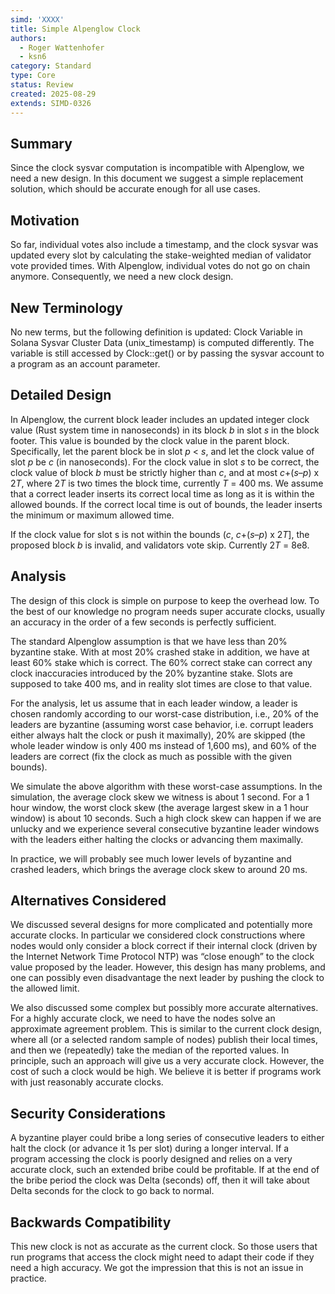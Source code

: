 ```yaml
---
simd: 'XXXX'
title: Simple Alpenglow Clock
authors:
  - Roger Wattenhofer
  - ksn6
category: Standard
type: Core
status: Review
created: 2025-08-29
extends: SIMD-0326
---
```


## Summary

Since the clock sysvar computation is incompatible with Alpenglow, we need a new
design. In this document we suggest a simple replacement solution, which should
be accurate enough for all use cases.

## Motivation

So far, individual votes also include a timestamp, and the clock sysvar was
updated every slot by calculating the stake-weighted median of validator vote
provided times. With Alpenglow, individual votes do not go on chain anymore.
Consequently, we need a new clock design. 

## New Terminology

No new terms, but the following definition is updated: Clock Variable in Solana
Sysvar Cluster Data (unix_timestamp) is computed differently. The variable is
still accessed by Clock::get() or by passing the sysvar account to a program as
an account parameter. 

## Detailed Design

In Alpenglow, the current block leader includes an updated integer clock value
(Rust system time in nanoseconds) in its block *b* in slot *s* in the block
footer. This value is bounded by the clock value in the parent block.
Specifically, let the parent block be in slot *p* < *s*, and let the clock value
of slot *p* be *c* (in nanoseconds). For the clock value in slot *s* to be
correct, the clock value of block *b* must be strictly higher than *c*, and at
most *c*+(*s*–*p*) x 2*T*, where 2*T* is two times the block time, currently *T*
= 400 ms. We assume that a correct leader inserts its correct local time as long
as it is within the allowed bounds. If the correct local time is out of bounds,
the leader inserts the minimum or maximum allowed time.

If the clock value for slot s is not within the bounds (*c*, *c*+(*s*–*p*) x
2*T*], the proposed block *b* is invalid, and validators vote skip. Currently
2*T* = 8e8.

## Analysis

The design of this clock is simple on purpose to keep the overhead low. To the
best of our knowledge no program needs super accurate clocks, usually an
accuracy in the order of a few seconds is perfectly sufficient. 

The standard Alpenglow assumption is that we have less than 20% byzantine stake.
With at most 20% crashed stake in addition, we have at least 60% stake which is
correct. The 60% correct stake can correct any clock inaccuracies introduced by
the 20% byzantine stake. Slots are supposed to take 400 ms, and in reality slot
times are close to that value. 

For the analysis, let us assume that in each leader window, a leader is chosen
randomly according to our worst-case distribution, i.e., 20% of the leaders are
byzantine (assuming worst case behavior, i.e. corrupt leaders either always halt
the clock or push it maximally), 20% are skipped (the whole leader window is
only 400 ms instead of 1,600 ms), and 60% of the leaders are correct (fix the
clock as much as possible with the given bounds). 

We simulate the above algorithm with these worst-case assumptions. In the
simulation, the average clock skew we witness is about 1 second. For a 1 hour
window, the worst clock skew (the average largest skew in a 1 hour window) is
about 10 seconds. Such a high clock skew can happen if we are unlucky and we
experience several consecutive byzantine leader windows with the leaders either
halting the clocks or advancing them maximally.

In practice, we will probably see much lower levels of byzantine and crashed
leaders, which brings the average clock skew to around 20 ms.

## Alternatives Considered

We discussed several designs for more complicated and potentially more accurate
clocks. In particular we considered clock constructions where nodes would only
consider a block correct if their internal clock (driven by the Internet Network
Time Protocol NTP) was “close enough” to the clock value proposed by the leader.
However, this design has many problems, and one can possibly even disadvantage
the next leader by pushing the clock to the allowed limit.

We also discussed some complex but possibly more accurate alternatives. For a
highly accurate clock, we need to have the nodes solve an approximate agreement
problem. This is similar to the current clock design, where all (or a selected
random sample of nodes) publish their local times, and then we (repeatedly) take
the median of the reported values. In principle, such an approach will give us a
very accurate clock. However, the cost of such a clock would be high. We believe
it is better if programs work with just reasonably accurate clocks.

## Security Considerations

A byzantine player could bribe a long series of consecutive leaders to either
halt the clock (or advance it 1s per slot) during a longer interval. If a
program accessing the clock is poorly designed and relies on a very accurate
clock, such an extended bribe could be profitable. If at the end of the bribe
period the clock was Delta (seconds) off, then it will take about Delta seconds
for the clock to go back to normal.


## Backwards Compatibility

This new clock is not as accurate as the current clock. So those users that run
programs that access the clock might need to adapt their code if they need a
high accuracy. We got the impression that this is not an issue in practice.
